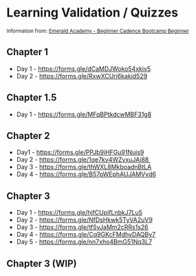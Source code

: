 # Learning Validation / Quizzes
<sub> Information from: [Emerald Academy - Beginner Cadence Bootcamp Beginner](https://github.com/emerald-dao/beginner-cadence-course) </sub>


## Chapter 1
- Day 1 - https://forms.gle/dCaMDJWoko54xkiv5
- Day 2 - https://forms.gle/RxwXCUrj6kakid529

## Chapter 1.5
- Day 1 - https://forms.gle/MFqBPtkdcwMBF31g8

## Chapter 2
- Day1 - https://forms.gle/PPJb9iHFGu91Nuis9
- Day 2 - https://forms.gle/1qe7kv4WZyxuJAi88 
- Day 3 - https://forms.gle/thWXL8MkboadnBtLA
- Day 4 - https://forms.gle/B57pWEphAUJAMVyd6

## Chapter 3
- Day 1 - https://forms.gle/hjfCUpifLnbkJ7Lu5 
- Day 2 - https://forms.gle/NfDsHkwk5TyVA2uV9
- Day 3 - https://forms.gle/tfSyJaMm2cRRs1s26
- Day 4 - https://forms.gle/Cq9GKcFMdhyDAQBy7
- Day 5 - https://forms.gle/nn7xho4BmG51Nq3L7

## Chapter 3 (WIP)
